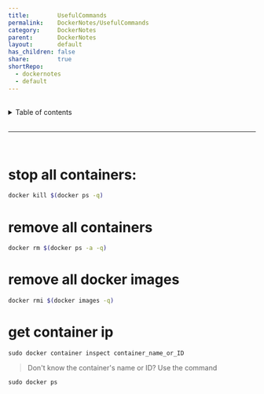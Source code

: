 ```yaml
---
title:        UsefulCommands  
permalink:    DockerNotes/UsefulCommands  
category:     DockerNotes  
parent:       DockerNotes  
layout:       default  
has_children: false  
share:        true  
shortRepo:  
  - dockernotes  
  - default            
---
```

  
  
<br/>            
  
<details markdown="block">                  
<summary>                  
Table of contents                  
</summary>                  
{: .text-delta }                  
1. TOC                  
{:toc}                  
</details>                  
  
<br/>                  
  
***                  
  
<br/>  
  
# stop all containers:  
  
```bash   
docker kill $(docker ps -q)  
```  
  
# remove all containers  
  
```bash  
docker rm $(docker ps -a -q)  
```  
  
# remove all docker images  
  
```bash  
docker rmi $(docker images -q)  
```  
  
# get container ip  
  
```shell  
sudo docker container inspect container_name_or_ID  
```  
  
> Don't know the container's name or ID? Use the command  
  
```shell  
sudo docker ps  
```